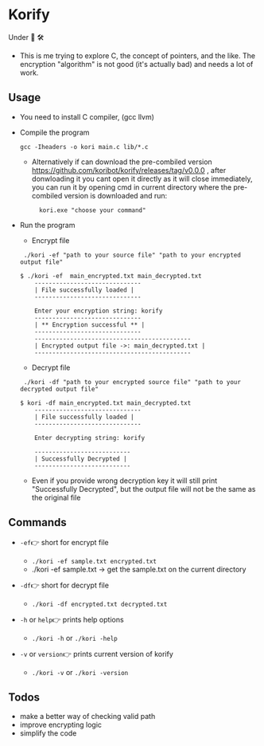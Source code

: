 # Korify

Under 🚧 🛠️

- This is me trying to explore C, the concept of pointers, and the like. The encryption "algorithm" is not good (it's actually bad) and needs a lot of work.

## Usage
- You need to install C compiler, (gcc llvm)
- Compile the program
    ```
    gcc -Iheaders -o kori main.c lib/*.c
    ```
    - Alternatively if can download the pre-combiled version                 https://github.com/koribot/korify/releases/tag/v0.0.0 
      , after donwloading it you cant open it directly as it will close immediately, you can run  it by opening cmd in current directory where the pre-combiled version is downloaded and run:
      ```
        kori.exe "choose your command"
      ```
- Run the program
 
    - Encrypt file
    ```
     ./kori -ef "path to your source file" "path to your encrypted output file"
    ```
    ```
    $ ./kori -ef  main_encrypted.txt main_decrypted.txt
        ------------------------------
        | File successfully loaded |
        ------------------------------
        
        Enter your encryption string: korify
        ------------------------------
        | ** Encryption successful ** |
        ------------------------------
        --------------------------------------------
        | Encrypted output file ->: main_decrypted.txt |
        --------------------------------------------
    ```
    - Decrypt file
    ```
     ./kori -df "path to your encrypted source file" "path to your decrypted output file"
    ```
    ```
    $ kori -df main_encrypted.txt main_decrypted.txt
        ------------------------------
        | File successfully loaded |
        ------------------------------
        
        Enter decrypting string: korify
        
        ---------------------------
        | Successfully Decrypted |
        ---------------------------
    ```
    - Even if you provide wrong decryption key it will still print "Successfully Decrypted",
      but the output file will not be the same as the original file



## Commands
- `-ef`👉 short for encrypt file
   - `./kori -ef sample.txt encrypted.txt`
   - ./kori -ef sample.txt  -> get the sample.txt on the current directory
   
- `-df`👉 short for decrypt file
   - `./kori -df encrypted.txt decrypted.txt`

- `-h` or `help`👉 prints help options
   - `./kori -h` or `./kori -help`

- `-v` or `version`👉 prints current version of korify
   - `./kori -v` or `./kori -version`



## Todos
- make a better way of checking valid path
- improve encrypting logic
- simplify the code